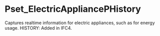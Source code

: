 # Pset_ElectricAppliancePHistory

Captures realtime information for electric appliances, such as for energy usage.<!-- end of definition --> HISTORY: Added in IFC4.
